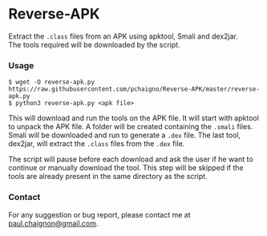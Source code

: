 Reverse-APK
===========

Extract the `.class` files from an APK using apktool, Smali and dex2jar.<br/>
The tools required will be downloaded by the script.


### Usage

```shell
$ wget -O reverse-apk.py https://raw.githubusercontent.com/pchaigno/Reverse-APK/master/reverse-apk.py
$ python3 reverse-apk.py <apk file>
```

This will download and run the tools on the APK file.
It will start with apktool to unpack the APK file.
A folder will be created containing the `.smali` files.
Smali will be downloaded and run to generate a `.dex` file.
The last tool, dex2jar, will extract the `.class` files from the `.dex` file.

The script will pause before each download and ask the user if he want to continue or manually download the tool.
This step will be skipped if the tools are already present in the same directory as the script.


### Contact

For any suggestion or bug report, please contact me at paul.chaignon@gmail.com.
